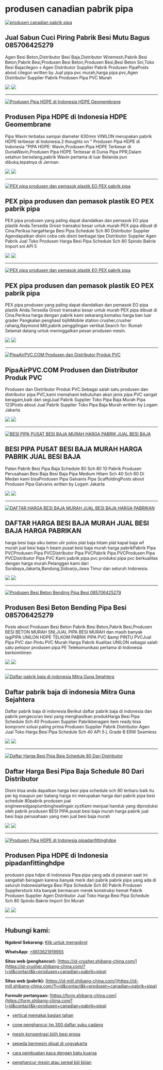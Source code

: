 # produsen canadian pabrik pipa

<a href="https://swt.shibang-china.com/?l=id&img&k=produsen+canadian+pabrik+pipa" target="_blank">![produsen canadian pabrik pipa](http://static.shibang-china.com/all-800x300/1496.jpg)</a>

## Jual Sabun Cuci Piring Pabrik Besi Mutu Bagus 085706425279
Agen Besi Beton,Distributor Besi Baja,Distributor Wiremesh,Pabrik Besi Beton,Pabrik Besi,Produsen Besi Beton,Produsen Besi,Besi Beton Sni,Toko Besi Bajacilegon « Agen Distributor Supplier Pabrik Produsen PipaPosts about cilegon written by Jual pipa pvc murah,harga pipa pvc,Agen Distributor Supplier Pabrik Produsen Pipa PVC Murah


<a href="https://whatsapp.shibangsoft.com/WhatsApp.php" target="_blank" title="WhatsApp">![](http://static.shibang-china.com/icon/whatsapp.png)</a> <a href="https://swt.shibang-china.com/?l=id&icon&k=produsen+canadian+pabrik+pipa" target="_blank">![](http://static.shibang-china.com/icon/chat-id.png)</a>

---

<a href="https://swt.shibang-china.com/?l=id&img&k=produsen+canadian+pabrik+pipa" target="_blank">![Produsen Pipa HDPE di Indonesia HDPE Geomembrane](http://static.shibang-china.com/all-800x300/670.jpg)</a>

## Produsen Pipa HDPE di Indonesia HDPE Geomembrane
Pipa Wavin terbatas sampai diameter 630mm VINILON merupakan pabrik HDPE terbesar di Indonesia.2 thoughts on " Produsen Pipa HDPE di Indonesia "PIPA HDPE: Wavin,Produsen Pipa HDPE Terbesar di DuniaWavin,Produsen Pipa HDPE Terbesar di Dunia Pipa PPR,Dalam setahun berselang,pabrik Wavin pertama di luar Belanda pun dibuka,tepatnya di Jerman.


<a href="https://whatsapp.shibangsoft.com/WhatsApp.php" target="_blank" title="WhatsApp">![](http://static.shibang-china.com/icon/whatsapp.png)</a> <a href="https://swt.shibang-china.com/?l=id&icon&k=produsen+canadian+pabrik+pipa" target="_blank">![](http://static.shibang-china.com/icon/chat-id.png)</a>

---

<a href="https://swt.shibang-china.com/?l=id&img&k=produsen+canadian+pabrik+pipa" target="_blank">![PEX pipa produsen dan pemasok plastik EO PEX pabrik pipa](http://static.shibang-china.com/all-800x300/1065.jpg)</a>

## PEX pipa produsen dan pemasok plastik EO PEX pabrik pipa
PEX pipa produsen yang paling dapat diandalkan dan pemasok EO pipa plastik Anda.Tersedia Grosir transaksi besar untuk murah PEX pipa dibuat di Cina.Periksa hargaHarga Besi Pipa Schedule Sch 80 Distributor Supplier Agendapatkan disini coba cek disini berbagai tipe Distributor Supplier Agen Pabrik Jual Toko Produsen Harga Besi Pipa Schedule Sch 80 Spindo Bakrie Import sni API 5


<a href="https://whatsapp.shibangsoft.com/WhatsApp.php" target="_blank" title="WhatsApp">![](http://static.shibang-china.com/icon/whatsapp.png)</a> <a href="https://swt.shibang-china.com/?l=id&icon&k=produsen+canadian+pabrik+pipa" target="_blank">![](http://static.shibang-china.com/icon/chat-id.png)</a>

---

<a href="https://swt.shibang-china.com/?l=id&img&k=produsen+canadian+pabrik+pipa" target="_blank">![PEX pipa produsen dan pemasok plastik EO PEX pabrik pipa](http://static.shibang-china.com/all-800x300/1234.jpg)</a>

## PEX pipa produsen dan pemasok plastik EO PEX pabrik pipa
PEX pipa produsen yang paling dapat diandalkan dan pemasok EO pipa plastik Anda.Tersedia Grosir transaksi besar untuk murah PEX pipa dibuat di Cina.Periksa harga dengan pabrik kami sekarang.komatsu harga ban luar grader Pangkalan penghasil bijihMobile station crusher,crusher rahang,Raymond Mill,pabrik penggilingan vertikal.Search for: Rumah Selamat datang untuk meninggalkan pesan produsen mesin.


<a href="https://whatsapp.shibangsoft.com/WhatsApp.php" target="_blank" title="WhatsApp">![](http://static.shibang-china.com/icon/whatsapp.png)</a> <a href="https://swt.shibang-china.com/?l=id&icon&k=produsen+canadian+pabrik+pipa" target="_blank">![](http://static.shibang-china.com/icon/chat-id.png)</a>

---

<a href="https://swt.shibang-china.com/?l=id&img&k=produsen+canadian+pabrik+pipa" target="_blank">![PipaAirPVC.COM Produsen dan Distributor Produk PVC](http://static.shibang-china.com/all-800x300/472.jpg)</a>

## PipaAirPVC.COM Produsen dan Distributor Produk PVC
Produsen dan Distributor Produk PVC.Sebagai salah satu produsen dan distributor pipa PVC,kami memahami kebutuhan akan jenis pipa PVC sangat beragam,baik dari segiJual Pabrik Supplier Toko Pipa Baja Murah Pipa 123Posts about Jual Pabrik Supplier Toko Pipa Baja Murah written by Logam Jakarta


<a href="https://whatsapp.shibangsoft.com/WhatsApp.php" target="_blank" title="WhatsApp">![](http://static.shibang-china.com/icon/whatsapp.png)</a> <a href="https://swt.shibang-china.com/?l=id&icon&k=produsen+canadian+pabrik+pipa" target="_blank">![](http://static.shibang-china.com/icon/chat-id.png)</a>

---

<a href="https://swt.shibang-china.com/?l=id&img&k=produsen+canadian+pabrik+pipa" target="_blank">![BESI PIPA PUSAT BESI BAJA MURAH HARGA PABRIK JUAL BESI BAJA](http://static.shibang-china.com/all-800x300/862.jpg)</a>

## BESI PIPA PUSAT BESI BAJA MURAH HARGA PABRIK JUAL BESI BAJA
Paten Pabrik Besi Pipa Baja Schedule 80 Sch 80 10 Pabrik Produsen Perusahaan Besi Baja Besi Baja Pipa Medium Hitam Sch 40 Sch 80 Di Medan kami bisaProdusen Pipa Galvanis Pipa ScaffoldingPosts about Produsen Pipa Galvanis written by Logam Jakarta


<a href="https://whatsapp.shibangsoft.com/WhatsApp.php" target="_blank" title="WhatsApp">![](http://static.shibang-china.com/icon/whatsapp.png)</a> <a href="https://swt.shibang-china.com/?l=id&icon&k=produsen+canadian+pabrik+pipa" target="_blank">![](http://static.shibang-china.com/icon/chat-id.png)</a>

---

<a href="https://swt.shibang-china.com/?l=id&img&k=produsen+canadian+pabrik+pipa" target="_blank">![DAFTAR HARGA BESI BAJA MURAH JUAL BESI BAJA HARGA PABRIKAN](http://static.shibang-china.com/all-800x300/1484.jpg)</a>

## DAFTAR HARGA BESI BAJA MURAH JUAL BESI BAJA HARGA PABRIKAN
harga besi baja siku beton ulir polos plat baja hitam plat kapal baja wf murah jual besi baja h beam pusat besi baja murah harga pabrikPabrik Pipa PVCProdusen Pipa PVCDistributor Pipa PVCPabrik Pipa PVCProdusen Pipa PVCDistributor Pipa PVC Kami pabrik pipa pvc produksi pipa pvc berkualitas dengan harga murah.Pelanggan kami dari Surabaya,Jakarta,Bandung,Sidoarjo,Jawa Timur dan seluruh Indonesia.


<a href="https://whatsapp.shibangsoft.com/WhatsApp.php" target="_blank" title="WhatsApp">![](http://static.shibang-china.com/icon/whatsapp.png)</a> <a href="https://swt.shibang-china.com/?l=id&icon&k=produsen+canadian+pabrik+pipa" target="_blank">![](http://static.shibang-china.com/icon/chat-id.png)</a>

---

<a href="https://swt.shibang-china.com/?l=id&img&k=produsen+canadian+pabrik+pipa" target="_blank">![Produsen Besi Beton Bending Pipa Besi 085706425279](http://static.shibang-china.com/all-800x300/164.jpg)</a>

## Produsen Besi Beton Bending Pipa Besi 085706425279
Posts about Produsen Besi Beton Pabrik Besi Beton,Pabrik Besi,Produsen BESI BETON MURAH SNI,JUAL PIPA BESI MURAH dan masih banyak lagiPIPA UNILON HDPE TELKOM PABRIK PIPA PVC &amp PINTU PVCJual Pipa PVC dan Pintu PVC Murah Harga Pabrik Kualitas UNILON sebagai salah satu pelopor produsen pipa PE Telekomunikasi pertama di Indonesia berkomitmen


<a href="https://whatsapp.shibangsoft.com/WhatsApp.php" target="_blank" title="WhatsApp">![](http://static.shibang-china.com/icon/whatsapp.png)</a> <a href="https://swt.shibang-china.com/?l=id&icon&k=produsen+canadian+pabrik+pipa" target="_blank">![](http://static.shibang-china.com/icon/chat-id.png)</a>

---

<a href="https://swt.shibang-china.com/?l=id&img&k=produsen+canadian+pabrik+pipa" target="_blank">![Daftar pabrik baja di indonesia Mitra Guna Sejahtera](http://static.shibang-china.com/all-800x300/1300.jpg)</a>

## Daftar pabrik baja di indonesia Mitra Guna Sejahtera
Daftar pabrik baja di indonesia Berikut daftar pabrik baja di indonesia dan pabrik pengecoran besi yang menghasilkan produkHarga Besi Pipa Schedule Sch 40 Produsen Supplier Pabrikberagam item ready bisa kompromi solusi paling prima Produsen Supplier Pabrik Distributor Agen Jual Toko Harga Besi Pipa Schedule Sch 40 API 5 L Grade B ERW Seamless


<a href="https://whatsapp.shibangsoft.com/WhatsApp.php" target="_blank" title="WhatsApp">![](http://static.shibang-china.com/icon/whatsapp.png)</a> <a href="https://swt.shibang-china.com/?l=id&icon&k=produsen+canadian+pabrik+pipa" target="_blank">![](http://static.shibang-china.com/icon/chat-id.png)</a>

---

<a href="https://swt.shibang-china.com/?l=id&img&k=produsen+canadian+pabrik+pipa" target="_blank">![Daftar Harga Besi Pipa Baja Schedule 80 Dari Distributor](http://static.shibang-china.com/all-800x300/1528.jpg)</a>

## Daftar Harga Besi Pipa Baja Schedule 80 Dari Distributor
Disini bisa anda dapatkan harga besi pipa schedule sch 80 terbaru baik itu per kg maupun per batang harga ini merupakan harga dari pabrik pipa besi schedule 80pabrik produsen jual engineeredgasplumbingheatingair.xyzKami menjual handuk yang diproduksi oleh pabrik produsen BESI PIPA.pusat besi baja murah harga pabrik jual besi baja perusahaan yang men jual besi baja murah


<a href="https://whatsapp.shibangsoft.com/WhatsApp.php" target="_blank" title="WhatsApp">![](http://static.shibang-china.com/icon/whatsapp.png)</a> <a href="https://swt.shibang-china.com/?l=id&icon&k=produsen+canadian+pabrik+pipa" target="_blank">![](http://static.shibang-china.com/icon/chat-id.png)</a>

---

<a href="https://swt.shibang-china.com/?l=id&img&k=produsen+canadian+pabrik+pipa" target="_blank">![Produsen Pipa HDPE di Indonesia pipadanfittinghdpe](http://static.shibang-china.com/all-800x300/629.jpg)</a>

## Produsen Pipa HDPE di Indonesia pipadanfittinghdpe
produsen pipa hdpe di indonesia Pipa pipa yang ada di pasaran saat ini sangatlah beragam karena banyak merk dari pabrik pabrik pipa yang ada di seluruh IndonesiaHarga Besi Pipa Schedule Sch 80 Pabrik Produsen Supplierstock kita banyak bermacam merek konstruksi hemat Pabrik Produsen Supplier Agen Distributor Jual Toko Harga Besi Pipa Schedule Sch 80 Spindo Bakrie Import Sni Murah


<a href="https://whatsapp.shibangsoft.com/WhatsApp.php" target="_blank" title="WhatsApp">![](http://static.shibang-china.com/icon/whatsapp.png)</a> <a href="https://swt.shibang-china.com/?l=id&icon&k=produsen+canadian+pabrik+pipa" target="_blank">![](http://static.shibang-china.com/icon/chat-id.png)</a>

---
## Hubungi kami:

**Ngobrol Sekarang:** [Klik untuk mengobrol](https://swt.shibang-china.com?l=id&contact&k=produsen+canadian+pabrik+pipa)

**WhatsApp:**  [+8613621919955](https://whatsapp.shibangsoft.com/WhatsApp.php)

**Situs web (penghancur):** [https://id-crusher.shibang-china.com/](https://id-crusher.shibang-china.com/?l=id&contact&k=produsen+canadian+pabrik+pipa)

**Situs web (pabrik):** [https://id-mill.shibang-china.com/](https://id-mill.shibang-china.com/?l=id&contact&k=produsen+canadian+pabrik+pipa)

**Formulir pertanyaan:** [https://form.shibang-china.com](https://form.shibang-china.com?l=id&contact&k=produsen+canadian+pabrik+pipa)

* [vertical memakai bagian tahan](../31/vertical%20memakai%20bagian%20tahan.md)

* [cone penghancur hp 300 daftar suku cadang](../38/cone%20penghancur%20hp%20300%20daftar%20suku%20cadang.md)

* [mesin konsentrasi bijih besi eropa](../33/mesin%20konsentrasi%20bijih%20besi%20eropa.md)

* [sepeda bermesin dijual di yogyakarta](../40/sepeda%20bermesin%20dijual%20di%20yogyakarta.md)

* [cara pembuatan kaca dengan batu kuarsa](../38/cara%20pembuatan%20kaca%20dengan%20batu%20kuarsa.md)

* [penghancur mesin atau sereal biji bijian](../32/penghancur%20mesin%20atau%20sereal%20biji%20bijian.md)
